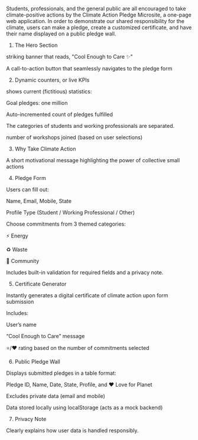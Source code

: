 Students, professionals, and the general public are all encouraged to take climate-positive actions by the Climate Action Pledge Microsite, a one-page web application.
In order to demonstrate our shared responsibility for the climate, users can make a pledge, create a customized certificate, and have their name displayed on a public pledge wall.

1. The Hero Section

striking banner that reads, "Cool Enough to Care ✨"

A call-to-action button that seamlessly navigates to the pledge form

2. Dynamic counters, or live KPIs

shows current (fictitious) statistics:

Goal pledges: one million

Auto-incremented count of pledges fulfilled

The categories of students and working professionals are separated.

number of workshops joined (based on user selections)

3. Why Take Climate Action

A short motivational message highlighting the power of collective small actions

4. Pledge Form

Users can fill out:

Name, Email, Mobile, State

Profile Type (Student / Working Professional / Other)

Choose commitments from 3 themed categories:

⚡ Energy

♻️ Waste

🌱 Community

Includes built-in validation for required fields and a privacy note.


5. Certificate Generator

Instantly generates a digital certificate of climate action upon form submission

Includes:

User’s name

“Cool Enough to Care” message

⭐/❤️ rating based on the number of commitments selected


6. Public Pledge Wall

Displays submitted pledges in a table format:

Pledge ID, Name, Date, State, Profile, and ❤️ Love for Planet

Excludes private data (email and mobile)

Data stored locally using localStorage (acts as a mock backend)


7. Privacy Note

Clearly explains how user data is handled responsibly.
